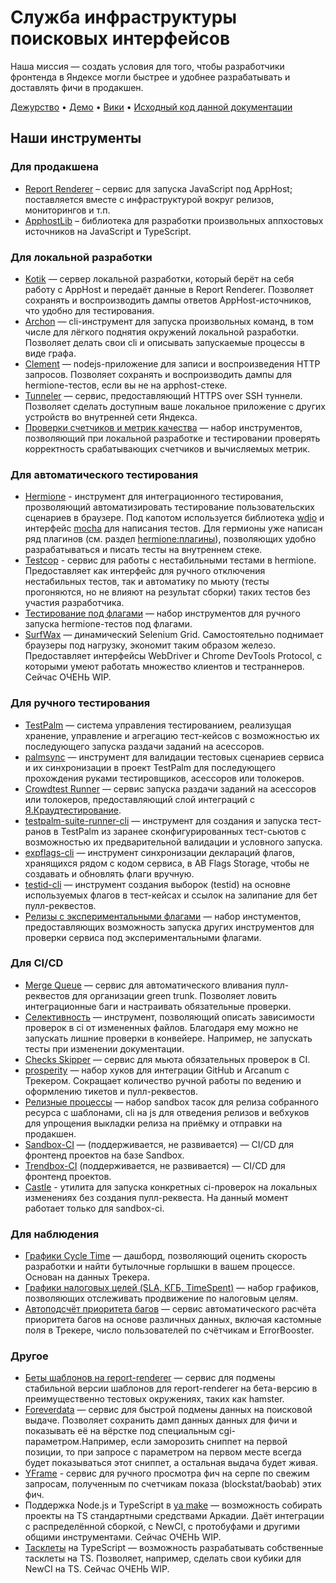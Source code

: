 # Служба инфраструктуры поисковых интерфейсов

Наша миссия — создать условия для того, чтобы разработчики фронтенда в Яндексе могли быстрее и удобнее разрабатывать и доставлять фичи в продакшен.

[Дежурство](https://wiki.yandex-team.ru/infraduty) • [Демо](https://wiki.yandex-team.ru/infrademo) • [Вики](https://wiki.yandex-team.ru/search-interfaces/infra) • [Исходный код данной документации](https://a.yandex-team.ru/arc_vcs/frontend/projects/infratest/services/fei-docs)

## Наши инструменты

### Для продакшена

- [Report Renderer](https://wiki.yandex-team.ru/search-interfaces/infra/report-renderer/) – сервис для запуска JavaScript под AppHost; поставляется вместе с инфраструктурой вокруг релизов, мониторингов и т.п.
- [ApphostLib](https://docs.yandex-team.ru/apphost/pages/api_nodejs) – библиотека для разработки произвольных аппхостовых источников на JavaScript и TypeScript.

### Для локальной разработки

- [Kotik](https://doc.yandex-team.ru/si-infra/local_devserver/kotik.html) — сервер локальной разработки, который берёт на себя работу с AppHost и передаёт данные в Report Renderer. Позволяет сохранять и воспроизводить дампы ответов AppHost-источников, что удобно для тестирования.
- [Archon](https://doc.yandex-team.ru/si-infra/local_devserver/archon/archon.html) — cli-инструмент для запуска произвольных команд, в том числе для лёгкого поднятия окружений локальной разработки. Позволяет делать свои cli и описывать запускаемые процессы в виде графа.
- [Clement](https://doc.yandex-team.ru/si-infra/local_devserver/clement.html) — nodejs-приложение для записи и воспроизведения HTTP запросов. Позволяет сохранять и воспроизводить дампы для hermione-тестов, если вы не на apphost-стеке.
- [Tunneler](./tunneler/tunneler.md) — сервис, предоставляющий HTTPS over SSH туннели. Позволяет сделать доступным ваше локальное приложение с других устройств во внутренней сети Яндекса.
- [Проверки счетчиков и метрик качества](./counters-and-metrics/structure.md) — набор инструментов, позволяющий при локальной разработке и тестировании проверять корректность срабатывающих счетчиков и вычисляемых метрик.

### Для автоматического тестирования

- [Hermione](https://doc.yandex-team.ru/si-infra/hermione/hermione.html) - инструмент для интеграционного тестирования, прозволяющий автоматизировать тестирование пользовательских сценариев в браузере. Под капотом используется библиотека [wdio](https://webdriver.io/) и интерфейс [mocha](https://mochajs.org/) для написания тестов. Для гермионы уже написан ряд плагинов (см. раздел [hermione:плагины](https://doc.yandex-team.ru/si-infra/hermione/hermione.html)), позволяющих удобно разрабатываться и писать тесты на внутреннем стеке.
- [Testcop](https://doc.yandex-team.ru/si-infra/stabilnost_testov_skipy_myuty_statistika/testcop/testcop.html) - сервис для работы с нестабильными тестами в hermione. Предоставляет как интерфейс для ручного отключения нестабильных тестов, так и автоматику по мьюту (тесты прогоняются, но не влияют на результат сборки) таких тестов без участия разработчика.
- [Тестирование под флагами](https://a.yandex-team.ru/arc_vcs/frontend/docs/how-to/hermione-exp-flags.md) — набор инструментов для ручного запуска hermione-тестов под флагами.
- [SurfWax](https://wiki.yandex-team.ru/surfwax/) — динамический Selenium Grid. Самостоятельно поднимает браузеры под нагрузку, экономит таким образом железо. Предоставляет интерфейсы WebDriver и Chrome DevTools Protocol, с которыми умеют работать множество клиентов и тестраннеров. Сейчас ОЧЕНЬ WIP.

### Для ручного тестирования

- [TestPalm](https://abc.yandex-team.ru/services/tms) — система управления тестированием, реализущая хранение, управление и агрегацию тест-кейсов с возможностью их последующего запуска раздачи заданий на асессоров.
- [palmsync](https://a.yandex-team.ru/arc_vcs/frontend/projects/infratest/packages/palmsync) — инструмент для валидации тестовых сценариев сервиса и их синхронизации в проект TestPalm для последующего прохождения руками тестировщиков, асессоров или толокеров.
- [Crowdtest Runner](https://wiki.yandex-team.ru/search-interfaces/infra/crowdtest/create-launch) — сервис запуска раздачи заданий на асессоров или толокеров, предоставляющий слой интеграций с [Я.Краудтестирование](https://wiki.yandex-team.ru/crowdtesting).
- [testpalm-suite-runner-cli](https://a.yandex-team.ru/arc_vcs/frontend/projects/infratest/packages/testpalm-suite-runner-cli) — инструмент для создания и запуска тест-ранов в TestPalm из заранее сконфигурированных тест-сьютов с возможностью их предварительной валидации и условного запуска.
- [expflags-cli](https://a.yandex-team.ru/arc_vcs/frontend/projects/infratest/packages/expflags-cli) — инструмент синхронизации деклараций флагов, хранящихся рядом с кодом сервиса, в AB Flags Storage, чтобы не создавать и обновлять флаги вручную.
- [testid-cli](https://a.yandex-team.ru/arc_vcs/frontend/projects/infratest/packages/testid-cli) — инструмент создания выборок (testid) на основне используемых флагов в тест-кейсах и ссылок на залипание для бет пулл-реквестов.
- [Релизы с экспериментальными флагами](https://abc.yandex-team.ru/services/releases-expflags) — набор инстументов, предоставляющих возможность запуска других инструментов для проверки сервиса под экспериментальными флагами.

### Для CI/CD

- [Merge Queue](https://a.yandex-team.ru/arc_vcs/frontend/projects/microservices/services/merge-queue/README.md) — сервис для автоматического вливания пулл-реквестов для организации green trunk. Позволяет ловить интеграционные баги и настраивать обязательные проверки.
- [Селективность](https://a.yandex-team.ru/arc_vcs/frontend/projects/infratest/packages/selectivity/README.md) — инструмент, позволяющий описать зависимости проверок в ci от измененных файлов. Благодаря ему можно не запускать лишние проверки в конвейере. Например, не запускать тесты при изменении документации.
- [Checks Skipper](https://a.yandex-team.ru/arc_vcs/frontend/projects/infratest/services/checks-skipper/README.md) — сервис для мьюта обязательных проверок в CI.
- [prosperity](https://a.yandex-team.ru/arc_vcs/frontend/projects/microservices/services/prosperity/README.md) — набор хуков для интеграции GitHub и Arcanum с Трекером. Сокращает количество ручной работы по ведению и оформлению тикетов и пулл-реквестов.
- [Релизные процессы](https://abc.yandex-team.ru/services/32419) — набор sandbox тасок для релиза собранного ресурса с шаблонами, cli на js для отведения релизов и вебхуков для упрощения выкладки релиза на приёмку и отправки на продакшен.
- [Sandbox-CI](https://abc.yandex-team.ru/services/sandbox-ci/) — (поддерживается, не развивается) — CI/CD для фронтенд проектов на базе Sandbox.
- [Trendbox-CI](https://doc.yandex-team.ru/si-infra/trendbox_ci/trendbox_ci.html) (поддерживается, не развивается) — CI/CD для фронтенд проектов.
- [Castle](https://a.yandex-team.ru/arc_vcs/frontend/projects/infratest/packages/castle/README.md) - утилита для запуска конкретных ci-проверок на локальных изменениях без создания пулл-реквеста. На данный момент работает только для sandbox-ci.

### Для наблюдения

- [Графики Cycle Time](https://wiki.yandex-team.ru/search-interfaces/infra/charts/cycletime/) — дашборд, позволяющий оценить скорость разработки и найти бутылочные горлышки в вашем процессе. Основан на данных Трекера.
- [Графики налоговых целей (SLA, КГБ, TimeSpent)](https://wiki.yandex-team.ru/search-interfaces/infra/crowdtest/chart-docs) — набор графиков, позволяющих отслеживать продвижение по налоговым целям.
- [Автоподсчёт приоритета багов](https://a.yandex-team.ru/arc_vcs/frontend/projects/microservices/services/assessors/routes/tracker/calculate-priority/docs/README.md) — сервис автоматического расчёта приоритета багов на основе различных данных, включая кастомные поля в Трекере, число пользователей по счётчикам и ErrorBooster.

### Другое

- [Беты шаблонов на report-renderer](https://doc.yandex-team.ru/si-infra/renderer-betas/general.html) — сервис для подмены стабильной версии шаблонов для report-renderer на бета-версию в преимущественно тестовых окружениях, таких как hamster.
- [Foreverdata](https://wiki.yandex-team.ru/search-interfaces/infra/infratools/services/foreverdata/) — сервис для быстрой подмены данных на поисковой выдаче. Позволяет сохранить дамп данных данных для фичи и показывать её на вёрстке под специальным cgi-параметром.Например, если заморозить сниппет на первой позиции, то при запросе с параметром на первом месте всегда будет показываться этот сниппет, а остальная выдача будет живая.
- [YFrame](https://abc.yandex-team.ru/services/yframe) - сервис для ручного просмотра фич на серпе по свежим запросам, полученным по счетчикам показа (blockstat/baobab) этих фич.
- Поддержка Node.js и TypeScript в [ya make](https://wiki.yandex-team.ru/yatool/make/) — возможность собирать проекты на TS стандартными средствами Аркадии. Даёт интеграции с распределённой сборкой, с NewCI, с протобуфами и другими общими инструментами. Сейчас ОЧЕНЬ WIP.
- [Тасклеты](https://wiki.yandex-team.ru/sandbox/tasklets/) на TypeScript — возможность разрабатывать собственные тасклеты на TS. Позволяет, например, сделать свои кубики для NewCI на TS. Сейчас ОЧЕНЬ WIP.
